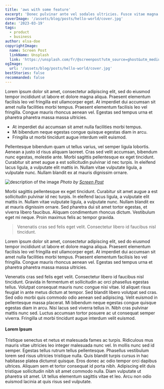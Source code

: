 ```yaml
---
title: 'aws with some feature'
excerpt: 'Donec pulvinar ante vel sodales ultricies. Fusce vitae magna at sem sollicitudin venenatis vel eget erat. Nunc diam mauris, mattis in mi vel, blandit pellentesque tellus. Etiam blandit orci vehicula sapien molestie volutpat. Nulla volutpat massa consectetur est blandit dignissim.'
coverImage: '/assets/blog/posts/hello-world/cover.jpg'
date: '2023-03-19'
tags:
  - product
  - business
author: elsa-doe
copyrightImage:
  name: Screen Post
  linkName: Unsplash
  link: 'https://unsplash.com/fr/@screenpost?utm_source=ghost&utm_medium=referral&utm_campaign=api-credit'
ogImage:
  url: '/assets/blog/posts/hello-world/cover.jpg'
bestStories: false
recommanded: false
---
```


Lorem ipsum dolor sit amet, consectetur adipiscing elit, sed do eiusmod tempor incididunt ut labore et dolore magna aliqua. Praesent elementum facilisis leo vel fringilla est ullamcorper eget. At imperdiet dui accumsan sit amet nulla facilities morbi tempus. Praesent elementum facilisis leo vel fringilla. Congue mauris rhoncus aenean vel. Egestas sed tempus urna et pharetra pharetra massa massa ultricies.

+ At imperdiet dui accumsan sit amet nulla facilities morbi tempus.
+ Mi bibendum neque egestas congue quisque egestas diam in arcu.
+ Fringilla ut morbi tincidunt augue interdum velit euismod.

Pellentesque bibendum quam ut tellus varius, vel semper ligula lobortis. Aenean a justo id risus aliquam laoreet. Cras sed velit accumsan, bibendum nunc egestas, molestie ante. Morbi sagittis pellentesque ex eget tincidunt. Curabitur sit amet augue a est sollicitudin pulvinar id nec turpis. In eleifend lacus ligula, a vulputate elit mattis in. Nullam vitae vulputate ligula, a vulputate nunc. Nullam blandit ex at mauris dignissim ornare.

![description of the image](/assets/blog/posts/preview/cover.jpg)
*Photo by [Screen Post](https://unsplash.com/fr/@screenpost?utm_source=ghost&utm_medium=referral&utm_campaign=api-credit)*

Morbi sagittis pellentesque ex eget tincidunt. Curabitur sit amet augue a est sollicitudin pulvinar id nec turpis. In eleifend lacus ligula, a vulputate elit mattis in. Nullam vitae vulputate ligula, a vulputate nunc. Nullam blandit ex at mauris dignissim ornare. Sed pharetra dui sit amet tortor egestas, et viverra libero faucibus. Aliquam condimentum rhoncus dictum. Vestibulum eget mi neque. Proin maximus felis ac tempor gravida.

> Venenatis cras sed felis eget velit. Consectetur libero id faucibus nisl tincidunt.

Lorem ipsum dolor sit amet, consectetur adipiscing elit, sed do eiusmod tempor incididunt ut labore et dolore magna aliqua. Praesent elementum facilisis leo vel fringilla est ullamcorper eget. At imperdiet dui accumsan sit amet nulla facilities morbi tempus. Praesent elementum facilisis leo vel fringilla. Congue mauris rhoncus aenean vel. Egestas sed tempus urna et pharetra pharetra massa massa ultricies.

Venenatis cras sed felis eget velit. Consectetur libero id faucibus nisl tincidunt. Gravida in fermentum et sollicitudin ac orci phasellus egestas tellus. Volutpat consequat mauris nunc congue nisi vitae. Id aliquet risus feugiat in ante metus dictum at tempor. Sed blandit libero volutpat sed cras. Sed odio morbi quis commodo odio aenean sed adipiscing. Velit euismod in pellentesque massa placerat. Mi bibendum neque egestas congue quisque egestas diam in arcu. Nisi lacus sed viverra tellus in. Nibh cras pulvinar mattis nunc sed. Luctus accumsan tortor posuere ac ut consequat semper viverra. Fringilla ut morbi tincidunt augue interdum velit euismod.

#### Lorem Ipsum

Tristique senectus et netus et malesuada fames ac turpis. Ridiculous mus mauris vitae ultricies leo integer malesuada nunc vel. In mollis nunc sed id semper. Egestas tellus rutrum tellus pellentesque. Phasellus vestibulum lorem sed risus ultricies tristique nulla. Quis blandit turpis cursus in hac habitasse platea dictumst quisque. Eros donec ac odio tempor orci dapibus ultrices. Aliquam sem et tortor consequat id porta nibh. Adipiscing elit duis tristique sollicitudin nibh sit amet commodo nulla. Diam vulputate ut pharetra sit amet. Ut tellus elementum sagittis vitae et leo. Arcu non odio euismod lacinia at quis risus sed vulputate.